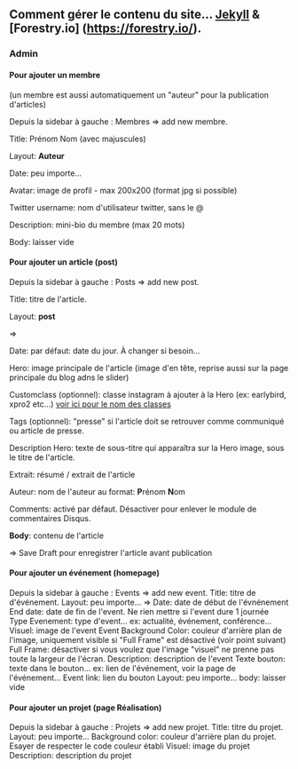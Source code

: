 ## Comment gérer le contenu du site... [Jekyll](https://jekyllrb.com/) & [Forestry.io] (https://forestry.io/).

### Admin

#### Pour ajouter un membre 

(un membre est aussi automatiquement un "auteur" pour la publication d'articles)

Depuis la sidebar à gauche : Membres => add new membre.

Title: Prénom Nom (avec majuscules)

Layout: **Auteur** 

Date: peu importe...

Avatar: image de profil - max 200x200 (format jpg si possible)

Twitter username: nom d'utilisateur twitter, sans le @

Description: mini-bio du membre (max 20 mots)

Body: laisser vide


#### Pour ajouter un article (post)

Depuis la sidebar à gauche : Posts => add new post.

Title: titre de l'article.

Layout: **post** 

=>

Date: par défaut: date du jour. À changer si besoin...

Hero: image principale de l'article (image d'en tête, reprise aussi sur la page principale du blog adns le slider)

Customclass (optionnel): classe instagram à ajouter à la Hero (ex: earlybird, xpro2 etc...) [voir ici pour le nom des classes](https://una.im/CSSgram/)

Tags (optionnel): "presse" si l'article doit se retrouver comme communiqué ou article de presse.

Description Hero: texte de sous-titre qui apparaîtra sur la Hero image, sous le titre de l'article.

Extrait: résumé / extrait de l'article

Auteur: nom de l'auteur au format: **P**rénom **N**om

Comments: activé par défaut. Désactiver pour enlever le module de commentaires Disqus.

**Body**: contenu de l'article

=> Save Draft pour enregistrer l'article avant publication

#### Pour ajouter un événement (homepage)
Depuis la sidebar à gauche : Events => add new event.
Title: titre de d'événement.
Layout: peu importe...
=>
Date: date de début de l'évnénement
End date: date de fin de l'event. Ne rien mettre si l'event dure 1 journée
Type Evenement: type d'event... ex: actualité, événement, conférence...
Visuel: image de l'event 
Event Background Color: couleur d'arrière plan de l'image, uniquement visible si "Full Frame" est désactivé (voir point suivant)
Full Frame: désactiver si vous voulez que l'image "visuel" ne prenne pas toute la largeur de l'écran.
Description: description de l'event
Texte bouton: texte dans le bouton... ex: lien de l'événement, voir la page de l'événement...
Event link: lien du bouton
Layout: peu importe...
body: laisser vide

#### Pour ajouter un projet (page Réalisation)
Depuis la sidebar à gauche : Projets => add new projet.
Title: titre du projet.
Layout: peu importe...
Background color: couleur d'arrière plan du projet. Esayer de respecter le code couleur établi
Visuel: image du projet
Description: description du projet

